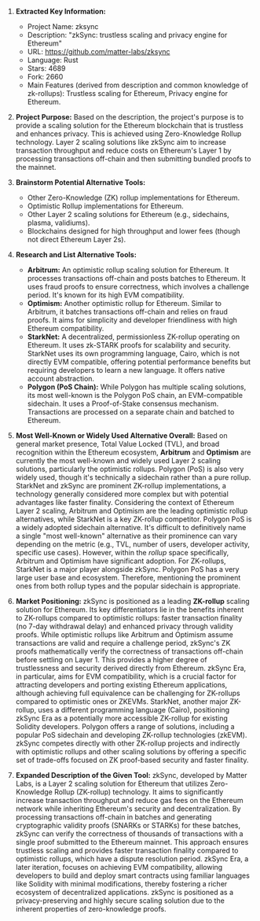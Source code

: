 1.  **Extracted Key Information:**
    *   Project Name: zksync
    *   Description: "zkSync: trustless scaling and privacy engine for Ethereum"
    *   URL: https://github.com/matter-labs/zksync
    *   Language: Rust
    *   Stars: 4689
    *   Fork: 2660
    *   Main Features (derived from description and common knowledge of zk-rollups): Trustless scaling for Ethereum, Privacy engine for Ethereum.

2.  **Project Purpose:** Based on the description, the project's purpose is to provide a scaling solution for the Ethereum blockchain that is trustless and enhances privacy. This is achieved using Zero-Knowledge Rollup technology. Layer 2 scaling solutions like zkSync aim to increase transaction throughput and reduce costs on Ethereum's Layer 1 by processing transactions off-chain and then submitting bundled proofs to the mainnet.

3.  **Brainstorm Potential Alternative Tools:**
    *   Other Zero-Knowledge (ZK) rollup implementations for Ethereum.
    *   Optimistic Rollup implementations for Ethereum.
    *   Other Layer 2 scaling solutions for Ethereum (e.g., sidechains, plasma, validiums).
    *   Blockchains designed for high throughput and lower fees (though not direct Ethereum Layer 2s).

4.  **Research and List Alternative Tools:**

    *   **Arbitrum:** An optimistic rollup scaling solution for Ethereum. It processes transactions off-chain and posts batches to Ethereum. It uses fraud proofs to ensure correctness, which involves a challenge period. It's known for its high EVM compatibility.
    *   **Optimism:** Another optimistic rollup for Ethereum. Similar to Arbitrum, it batches transactions off-chain and relies on fraud proofs. It aims for simplicity and developer friendliness with high Ethereum compatibility.
    *   **StarkNet:** A decentralized, permissionless ZK-rollup operating on Ethereum. It uses zk-STARK proofs for scalability and security. StarkNet uses its own programming language, Cairo, which is not directly EVM compatible, offering potential performance benefits but requiring developers to learn a new language. It offers native account abstraction.
    *   **Polygon (PoS Chain):** While Polygon has multiple scaling solutions, its most well-known is the Polygon PoS chain, an EVM-compatible sidechain. It uses a Proof-of-Stake consensus mechanism. Transactions are processed on a separate chain and batched to Ethereum.

5.  **Most Well-Known or Widely Used Alternative Overall:**
    Based on general market presence, Total Value Locked (TVL), and broad recognition within the Ethereum ecosystem, **Arbitrum** and **Optimism** are currently the most well-known and widely used Layer 2 scaling solutions, particularly the optimistic rollups. Polygon (PoS) is also very widely used, though it's technically a sidechain rather than a pure rollup. StarkNet and zkSync are prominent ZK-rollup implementations, a technology generally considered more complex but with potential advantages like faster finality. Considering the context of Ethereum Layer 2 scaling, Arbitrum and Optimism are the leading optimistic rollup alternatives, while StarkNet is a key ZK-rollup competitor. Polygon PoS is a widely adopted sidechain alternative. It's difficult to definitively name a single "most well-known" alternative as their prominence can vary depending on the metric (e.g., TVL, number of users, developer activity, specific use cases). However, within the *rollup* space specifically, Arbitrum and Optimism have significant adoption. For ZK-rollups, StarkNet is a major player alongside zkSync. Polygon PoS has a very large user base and ecosystem. Therefore, mentioning the prominent ones from both rollup types and the popular sidechain is appropriate.

6.  **Market Positioning:**
    zkSync is positioned as a leading **ZK-rollup** scaling solution for Ethereum. Its key differentiators lie in the benefits inherent to ZK-rollups compared to optimistic rollups: faster transaction finality (no 7-day withdrawal delay) and enhanced privacy through validity proofs. While optimistic rollups like Arbitrum and Optimism assume transactions are valid and require a challenge period, zkSync's ZK proofs mathematically verify the correctness of transactions off-chain before settling on Layer 1. This provides a higher degree of trustlessness and security derived directly from Ethereum. zkSync Era, in particular, aims for EVM compatibility, which is a crucial factor for attracting developers and porting existing Ethereum applications, although achieving full equivalence can be challenging for ZK-rollups compared to optimistic ones or ZKEVMs. StarkNet, another major ZK-rollup, uses a different programming language (Cairo), positioning zkSync Era as a potentially more accessible ZK-rollup for existing Solidity developers. Polygon offers a range of solutions, including a popular PoS sidechain and developing ZK-rollup technologies (zkEVM). zkSync competes directly with other ZK-rollup projects and indirectly with optimistic rollups and other scaling solutions by offering a specific set of trade-offs focused on ZK proof-based security and faster finality.

7.  **Expanded Description of the Given Tool:**
    zkSync, developed by Matter Labs, is a Layer 2 scaling solution for Ethereum that utilizes Zero-Knowledge Rollup (ZK-rollup) technology. It aims to significantly increase transaction throughput and reduce gas fees on the Ethereum network while inheriting Ethereum's security and decentralization. By processing transactions off-chain in batches and generating cryptographic validity proofs (SNARKs or STARKs) for these batches, zkSync can verify the correctness of thousands of transactions with a single proof submitted to the Ethereum mainnet. This approach ensures trustless scaling and provides faster transaction finality compared to optimistic rollups, which have a dispute resolution period. zkSync Era, a later iteration, focuses on achieving EVM compatibility, allowing developers to build and deploy smart contracts using familiar languages like Solidity with minimal modifications, thereby fostering a richer ecosystem of decentralized applications. zkSync is positioned as a privacy-preserving and highly secure scaling solution due to the inherent properties of zero-knowledge proofs.